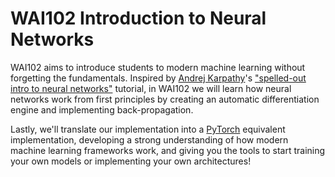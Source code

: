 # **WAI102** Introduction to Neural Networks

WAI102 aims to introduce students to modern machine learning without
forgetting the fundamentals. Inspired by [Andrej Karpathy](https://karpathy.ai/)'s ["spelled-out intro to neural networks"](https://www.youtube.com/watch?v=VMj-3S1tku0)
tutorial, in WAI102 we will learn how neural networks work from first principles
by creating an automatic differentiation engine and implementing back-propagation.

Lastly, we'll translate our implementation into a [PyTorch](https://pytorch.org/) equivalent implementation,
developing a strong understanding of how modern machine learning frameworks work, and giving you the tools
to start training your own models or implementing your own architectures!